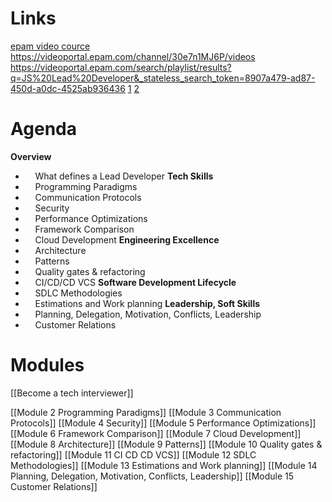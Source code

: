 
# Links
[epam video cource](https://learn.epam.com/detailsPage?id=0756fad8-d16d-4a5d-bdd1-9ae6ceb62262&source=PROGRAM)
https://videoportal.epam.com/channel/30e7n1MJ6P/videos
https://videoportal.epam.com/search/playlist/results?q=JS%20Lead%20Developer&_stateless_search_token=8907a479-ad87-450d-a0dc-4525ab936436
[1](https://levelup.epam.com/titleExplorer)
[2](https://kb.epam.com/pages/viewpage.action?spaceKey=EPMASMT&title=JS+L4+Position)

# Agenda
**Overview**    
-       What defines a Lead Developer
**Tech Skills**    
-       Programming Paradigms
-       Communication Protocols
-       Security 
-       Performance Optimizations
-       Framework Comparison
-       Cloud Development
**Engineering Excellence**    
-       Architecture 
-       Patterns
-       Quality gates & refactoring
-       CI/CD/CD VCS
**Software Development Lifecycle**    
-       SDLC Methodologies
-       Estimations and Work planning
**Leadership, Soft Skills**    
-       Planning, Delegation, Motivation, Conflicts, Leadership
-       Customer Relations

# Modules

[[Become a tech interviewer]]

[[Module 2 Programming Paradigms]]
[[Module 3 Communication Protocols]]
[[Module 4 Security]]
[[Module 5 Performance Optimizations]]
[[Module 6 Framework Comparison]]
[[Module 7 Cloud Development]]
[[Module 8 Architecture]]
[[Module 9 Patterns]]
[[Module 10 Quality gates & refactoring]]
[[Module 11 CI CD CD VCS]]
[[Module 12 SDLC Methodologies]]
[[Module 13 Estimations and Work planning]]
[[Module 14 Planning, Delegation, Motivation, Conflicts, Leadership]]
[[Module 15 Customer Relations]]